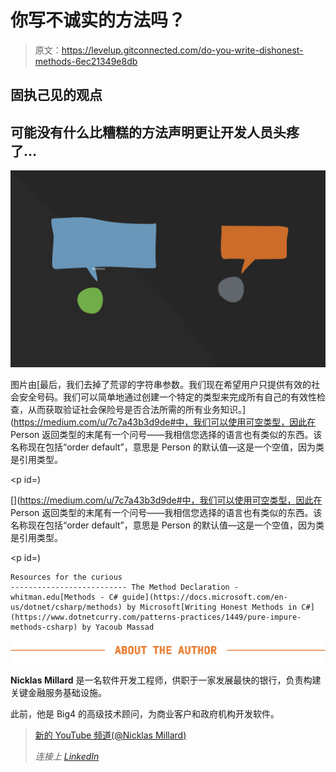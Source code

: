 # 你写不诚实的方法吗？

> 原文：<https://levelup.gitconnected.com/do-you-write-dishonest-methods-6ec21349e8db>

## 固执己见的观点

## 可能没有什么比糟糕的方法声明更让开发人员头疼了…

![](img/77f20a27127a989b1807833e755e9820.png)

图片由[最后，我们去掉了荒谬的字符串参数。我们现在希望用户只提供有效的社会安全号码。我们可以简单地通过创建一个特定的类型来完成所有自己的有效性检查，从而获取验证社会保险号是否合法所需的所有业务知识。](https://medium.com/u/7c7a43b3d9de#中，我们可以使用可空类型，因此在 Person 返回类型的末尾有一个问号——我相信您选择的语言也有类似的东西。该名称现在包括“order default”，意思是 Person 的默认值—这是一个空值，因为类是引用类型。</p><p id=)

[](https://medium.com/u/7c7a43b3d9de#中，我们可以使用可空类型，因此在 Person 返回类型的末尾有一个问号——我相信您选择的语言也有类似的东西。该名称现在包括“order default”，意思是 Person 的默认值—这是一个空值，因为类是引用类型。</p><p id=)

```
Resources for the curious
-------------------------- The Method Declaration - whitman.edu[Methods - C# guide](https://docs.microsoft.com/en-us/dotnet/csharp/methods) by Microsoft[Writing Honest Methods in C#](https://www.dotnetcurry.com/patterns-practices/1449/pure-impure-methods-csharp) by Yacoub Massad
```

![](img/745b6019f001879654cae7d29d306420.png)

**Nicklas Millard** 是一名软件开发工程师，供职于一家发展最快的银行，负责构建关键金融服务基础设施。

此前，他是 Big4 的高级技术顾问，为商业客户和政府机构开发软件。

> [新的 YouTube 频道(@Nicklas Millard)](https://www.youtube.com/channel/UCaUy83EAkVdXsZjF3xGSvMw)
> 
> *连接上* [*LinkedIn*](https://www.linkedin.com/in/nicklasmillard/)